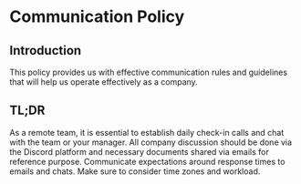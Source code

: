 # Communication Policy


## Introduction

This policy provides us with effective communication rules and guidelines that will help us operate effectively as a company. 

## TL;DR

As a remote team, it is essential to establish daily check-in calls and chat with the team or your manager. All company discussion should be done via the Discord platform and necessary documents shared via emails for reference purpose.
Communicate expectations around response times to emails and chats. Make sure to consider time zones and workload.



